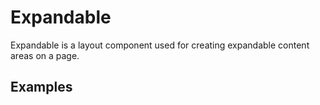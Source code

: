 <script setup>
  import Vue from './vue.md';
  import Elements from './elements.md';
  import React from './react.md';
</script>

# Expandable

Expandable is a layout component used for creating expandable content areas on a page.

## Examples

<theme-switcher />

<expandable-example></expandable-example>

<tabs-content>
  <template #react>
   <react />
  </template>
  <template #vue>
    <vue />
  </template>
  <template #elements>
    <elements />
  </template>
</tabs-content>
